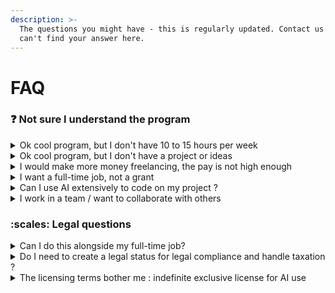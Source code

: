 ```yaml
---
description: >-
  The questions you might have - this is regularly updated. Contact us if you
  can't find your answer here.
---
```


# FAQ

### :question: Not sure I understand the program&#x20;

<details>

<summary>Ok cool program, but I don't have 10 to 15 hours per week</summary>

* It's an **average**, not a strict requirement
* Some weeks you'll do 3 hours, others you'll binge an entire weekend
* If you're in France between Christmas and New Year, we're not tracking your time
* We care about **monthly progress**, not weekly time logs

**What we actually measure:**

* Is the project moving forward?
* Are you delivering what you said you would at quarterly reviews?
* Is the code quality maintaining standards?



</details>

<details>

<summary>Ok cool program, but I don't have a project or ideas</summary>

Then this program isn't for you right now, and that's okay.

Here's why we require existing projects or clear ideas:

What we fund: Builders who are already scratching their own itch, solving problems they're obsessed with, and would code this regardless of money.

What we don't fund: Developers looking for project ideas or trying to come up with something "hard for AI" just to get funding.

Why this matters:

* Projects without intrinsic motivation rarely survive 6+ months
* The best code comes from solving real problems you deeply understand
* Labs can tell the difference between genuine complexity and artificial difficulty

What you can do instead:

1. Build your confidence through open source — Contribute to existing projects, get comfortable with complex codebases (we even have a discovery platform for this)
2. Wait until you have an itch to scratch — The best projects come from frustration with existing solutions
3. Start small on your own — Code something for 20-30 hours first, see if it excites you, then apply

</details>

<details>

<summary>I would make more money freelancing, the pay is not high enough</summary>

You're right. If that if this were a freelance contract, the rate would be low. \
But here's the key difference: **this is a grant to fund a project you'd build anyway, not payment for contract work. This is NOT A PAY, it's a grant.** \
\
Think of it this way:&#x20;

* If you're already spending evenings/weekends on a side project you're passionate about, this grant gives you €30k to keep doing exactly that
* It's not about replacing your income, it's about funding your ambition
* The real value compounds: you keep all IP rights for commercial use, get visibility with top AI labs (OpenAI, Anthropic, DeepMind), and potentially get flown to SF to meet researchers

If your goal is to maximize hourly rate, freelancing is definitely better. But if you're building something you believe in and want funding without investor dilution or client management, this is designed for that.

</details>

<details>

<summary>I want a full-time job, not a grant</summary>

This isn't  employement - it's funding for independent builders.

**What this is:**

* A grant to fund YOUR project while you maintain autonomy
* You work when you want, how you want, with quarterly check-ins
* You keep all commercial rights to build a business if you want

**What this isn't:**

* A job interview in disguise
* A probation period before full-time employment
* A contractor relationship with daily management

**If you want full-time employment:**

* The SF trip for top performers might lead to intros with labs who ARE hiring
* Your project could become a business you run full-time (many past grant recipients did this)
* Working on this kind of initiative is a great signal for employers and definitively something you can flex about on your resume

</details>

<details>

<summary>Can I use AI extensively to code on my project ? </summary>

The problem with AI-heavy development for our use case:

* If you iterate with Claude for 3.5 hours instead of coding for 5 hours, you're essentially having Claude write your code
* That creates synthetic data, code written in AI patterns, by AI logic
* When we create benchmarks from that code, we're testing AI on AI-generated patterns
* The evaluation becomes circular and useless

What we're actually looking for:

* Code with YOUR mental models, YOUR architecture decisions, YOUR problem-solving patterns
* Projects where AI agents currently fail because they haven't seen this thinking before
* Genuine human expertise at the frontier, not AI-assisted approximations

What IS allowed:

* Autocompletion is fine (like GitHub Copilot's inline suggestions), you're still structuring the logic
* Occasional use when you're truly stuck on something (ask us first if unsure)
* 50/50 workflow: one day exploring with Claude, next day refactoring/rewriting by hand

The self-assessment test: If you're thinking "without AI, I'd go 10x slower", your project isn't complex enough for current models. That's actually GOOD for normal development, but it's not what labs need for frontier benchmarks.

Bottom line: We're paying you to write code that AI can't write yet. If AI is writing most of it, we're funding the wrong thing.

</details>

<details>

<summary>I work in a team / want to collaborate with others</summary>

This is not an issue,  many options are possible to make this work.\
Apply anyways and we will discuss if you're selected.&#x20;

</details>

### :scales: Legal questions

<details>

<summary>Can I do this alongside my full-time job?</summary>

**On doing this alongside a full-time employment:**

* **Generally, yes, you can** do that in addition to a full time job as long as:
  * Your employment contract doesn't have an strict exclusivity clause preventing side projects
  * You're not working on something that directly competes with your employer
  * You're doing this on your own time (evenings/weekends)
* **Many of our developers have full time jobs,** this is specifically designed for people with day jobs who code on side projects
* Your employer typically can't prevent you from working on personal projects unless explicitly stated in your contract

</details>

<details>

<summary>Do I need to create a legal status for legal compliance and handle taxation ? </summary>

Usually yes but it depends on where you're currently living. We have experience with this kind of topic and can help.&#x20;

</details>

<details>

<summary>The licensing terms bother me : indefinite exclusive license for AI use</summary>

Let's break down what the license actually means, because we drafted it to be as developer-friendly as possible while meeting lab requirements:

**What we CAN do (and labs can do):**

* Use your code to create benchmarks and evaluations
* Train models using your code (post-training, pre-training)
* That's it. Literally just AI training and evaluation purposes.

**What we CANNOT do:**

* Launch a commercial product using your code
* Compete with you if you productize your project
* Sublicense it for non-AI purposes
* Prevent you from using your own code

**What YOU keep:**

* Full commercial rights for non-AI use
* You can build a SaaS, sell licenses, offer services, whatever you want
* You own the code; we just have specific usage rights
* If you want to start your own AI lab someday, we can discuss (that's the only restriction)

**Why this structure?**

* Labs need assurance the benchmark won't be contaminated by open-sourcing too early
* You need assurance you're not signing away your business future
* The contract is 1.5 pages in plain English,if a sentence confuses you, it's our fault, not legalese

**Context matters:** This isn't a typical "company wants your IP" situation. We're not building products with your code. We're using it to measure where AI fails so it can improve. You get paid, keep your upside, and help advance the field.

</details>

